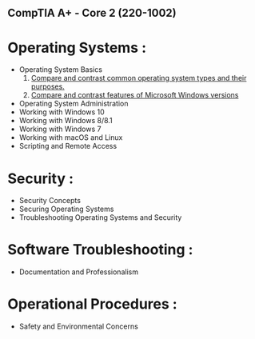 ## **CompTIA A+ - Core 2 (220-1002)**
# Operating Systems :
- Operating System Basics
    1. [Compare and contrast common operating system types and their purposes.](1.1_OS.md)
    2. [Compare and contrast features of Microsoft Windows versions](1.2_OS.md)
- Operating System Administration 
- Working with Windows 10 
- Working with Windows 8/8.1 
- Working with Windows 7 
- Working with macOS and Linux 
- Scripting and Remote Access 

# Security :
- Security Concepts 
- Securing Operating Systems 
- Troubleshooting Operating Systems and Security 


# Software Troubleshooting :
- Documentation and Professionalism

# Operational Procedures :
- Safety and Environmental Concerns 


